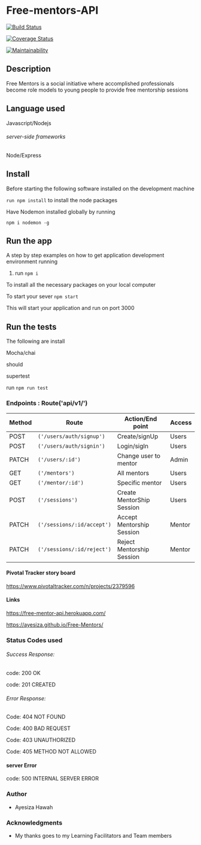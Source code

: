# Free-mentors-API

[![Build Status](https://travis-ci.org/Ayesiza/Free-mentors-API.svg?branch=develop)](https://travis-ci.org/Ayesiza/Free-mentors-API)

[![Coverage Status](https://coveralls.io/repos/github/Ayesiza/Free-mentors-API/badge.svg?branch=develop)](https://coveralls.io/github/Ayesiza/Free-mentors-API?branch=develop)

[![Maintainability](https://api.codeclimate.com/v1/badges/912fd1e46671be35c9fb/maintainability)](https://codeclimate.com/github/Ayesiza/Free-mentors-API/maintainability)


## Description
Free Mentors is a social initiative where accomplished professionals become role models to young people to provide free mentorship sessions

## Language used

Javascript/Nodejs

###### server-side frameworks

Node/Express

## Install

Before starting  the  following software  installed on the development machine

`run npm install` to install the node packages

Have Nodemon installed globally by running 

`npm i nodemon -g`

## Run the app

A step by step examples on how to get application development environment running

1. run  `npm i`

To install all the necessary packages on your local computer

To start your sever `npm start`

This will start your application and run on port 3000

## Run the tests

The following are install

Mocha/chai 

should

supertest

run  `npm run test` 

### Endpoints  : Route('api/v1/')

Method| Route |Action/End point | Access 
---------|-----------------|--------------------|-----------
POST | `('/users/auth/signup')` |Create/signUp | Users 
POST |`('/users/auth/signin')` | Login/sigIn | Users  
PATCH | `('/users/:id')` | Change user to mentor | Admin 
GET | `('/mentors')` | All mentors | Users 
GET | `('/mentor/:id')` | Specific mentor | Users
POST | `('/sessions')` | Create MentorShip Session | Users 
PATCH | `('/sessions/:id/accept')` | Accept Mentorship Session | Mentor 
PATCH |`('/sessions/:id/reject')` | Reject Mentorship Session | Mentor

#### Pivotal Tracker story board

https://www.pivotaltracker.com/n/projects/2379596

#### Links

https://free-mentor-api.herokuapp.com/

https://ayesiza.github.io/Free-Mentors/


### Status Codes used

###### Success Response:

code: 200 OK

code: 201 CREATED

###### Error Response:

Code: 404 NOT FOUND 

Code: 400 BAD REQUEST

Code: 403 UNAUTHORIZED 

Code: 405 METHOD NOT ALLOWED

#### server Error

code: 500 INTERNAL SERVER ERROR

### Author

- Ayesiza Hawah


### Acknowledgments
 
 - My thanks goes to my Learning Facilitators and Team members


